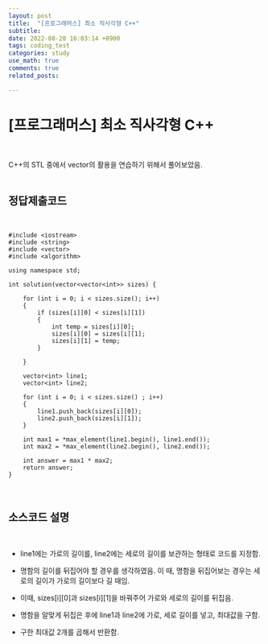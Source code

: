 ```yaml
---
layout: post
title:  "[프로그래머스] 최소 직사각형 C++"
subtitle:   
date: 2022-08-20 16:03:14 +0900
tags: coding_test
categories: study
use_math: true
comments: true
related_posts:

---
```


# [프로그래머스] 최소 직사각형 C++<br/>
<br/>

C++의 STL 중에서 vector의 활용을 연습하기 위해서 풀어보았음.<br/>
<br/>

## 정답제출코드<br/>
<br/>

```
#include <iostream>
#include <string>
#include <vector>
#include <algorithm>

using namespace std;

int solution(vector<vector<int>> sizes) {
    
    for (int i = 0; i < sizes.size(); i++)
    {
        if (sizes[i][0] < sizes[i][1])
        {
            int temp = sizes[i][0];
            sizes[i][0] = sizes[i][1];
            sizes[i][1] = temp;
        }

    }
    
    vector<int> line1;
    vector<int> line2;
    
    for (int i = 0; i < sizes.size() ; i++)
    {
        line1.push_back(sizes[i][0]);
        line2.push_back(sizes[i][1]);
    }
    
    int max1 = *max_element(line1.begin(), line1.end());
    int max2 = *max_element(line2.begin(), line2.end());
        
    int answer = max1 * max2;
    return answer;
}
```

<br/>

## 소스코드 설명<br/>
<br/>

- line1에는 가로의 길이를, line2에는 세로의 길이를 보관하는 형태로 코드를 지정함.

- 명함의 길이를 뒤집어야 할 경우를 생각하였음. 이 때, 명함을 뒤집어보는 경우는 세로의 길이가 가로의 길이보다 길 때임.

- 이때, sizes[i][0]과 sizes[i][1]을 바꿔주어 가로와 세로의 길이를 뒤집음.

- 명함을 알맞게 뒤집은 후에 line1과 line2에 가로, 세로 길이를 넣고, 최대값을 구함.

- 구한 최대값 2개를 곱해서 반환함.